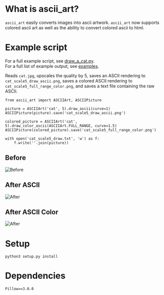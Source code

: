 # What is ascii_art?
`ascii_art` easily converts images into ascii artwork. `ascii_art` now supports colored ascii art as well as the ability to convert colored ascii to html.

# Example script
For a full example script, see [draw_a_cat.py](https://github.com/jontonsoup4/ascii_art/blob/master/examples/draw_a_cat.py).  
For a full list of example output, see [examples](https://github.com/jontonsoup4/ascii_art/tree/master/examples).  

Reads `cat.jpg`, upscales the quality by 5, saves an ASCII rendering to `cat_scale5_draw_ascii.png`, saves a colored ASCII rendering to `cat_scale5_full_range_color.png`, and saves a text file containing the raw ASCII.
```
from ascii_art import ASCIIArt, ASCIIPicture

picture = ASCIIArt('cat', 5).draw_ascii(curve=1)
ASCIIPicture(picture).save('cat_scale5_draw_ascii.png')

colored_picture = ASCIIArt('cat', 5).draw_color_ascii(ASCIIArt.FULL_RANGE, curve=1.5)
ASCIIPicture(colored_picture).save('cat_scale5_full_range_color.png')

with open('cat_scale5_draw.txt', 'w') as f:
    f.write(''.join(picture))
```

## Before
![Before](https://github.com/jontonsoup4/ascii_art/blob/master/examples/cat.jpg)
## After ASCII
![After](https://github.com/jontonsoup4/ascii_art/blob/master/examples/cat_scale5_draw_ascii.png)
## After ASCII Color
![After](https://github.com/jontonsoup4/ascii_art/blob/master/examples/cat_scale5_full_range_color.png)

# Setup
`python3 setup.py install`

# Dependencies
`Pillow==3.0.0`

